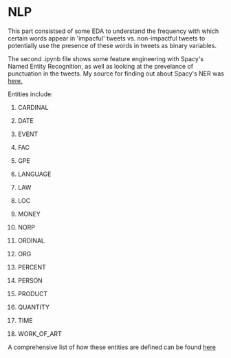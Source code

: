 # NLP

This part consistsed of some EDA to understand the frequency with which certain words appear in 'impacful' tweets vs. non-impactful tweets to potentially use the presence of these words in tweets as binary variables.

The second .ipynb file shows some feature engineering with Spacy's Named Entity Recognition, as well as looking at the prevelance of punctuation in the tweets. My source for finding out about Spacy's NER was [here.](https://medium.com/@dobko_m/nlp-text-data-cleaning-and-preprocessing-ea3ffe0406c1)

Entities include:

 1) CARDINAL
 
 2) DATE
 
 3) EVENT
 
 4) FAC
 
 5) GPE
 
 6) LANGUAGE
 
 7) LAW
 
 8) LOC
 
 9) MONEY
 
 10) NORP
 
 11) ORDINAL
 
 12) ORG
 
 13) PERCENT
 
 14) PERSON
 
 15) PRODUCT
 
 16) QUANTITY
 
 17) TIME
 
 18) WORK_OF_ART

A comprehensive list of how these entities are defined can be found [here](https://spacy.io/usage/linguistic-features/#named-entities)
